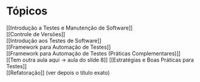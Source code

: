 # **Tópicos**

[[Introdução a Testes e Manutenção de Software]]  
[[Controle de Versões]]  
[[Introdução aos Testes de Software]]  
[[Framework para Automação de Testes]]   
[[Framework para Automação de Testes (Práticas Complementares)]]  
[[Tem outra aula aqui -> aula do slide 8]]
[[Estratégias e Boas Práticas para Testes]]  
[[Refatoração]] (ver depois o título exato)



